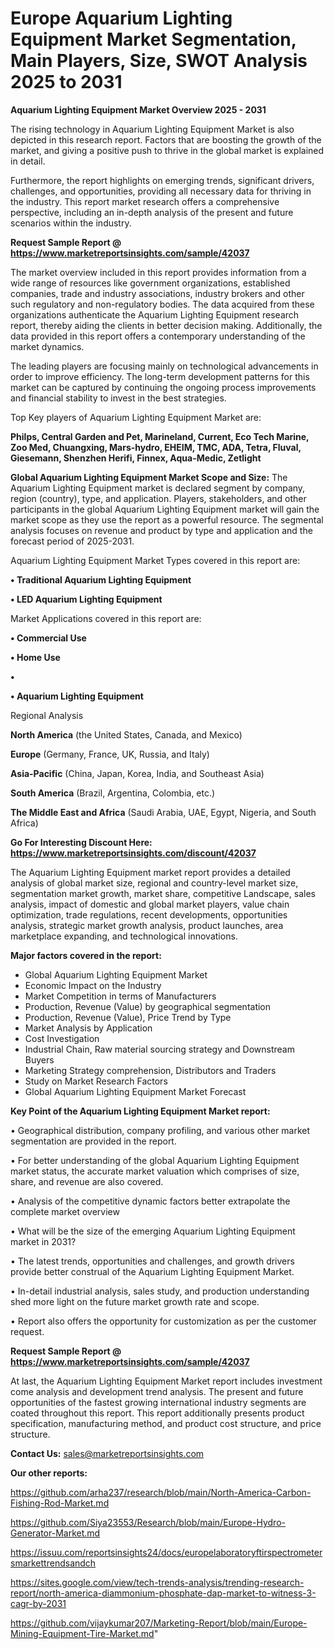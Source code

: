 # Europe Aquarium Lighting Equipment Market Segmentation, Main Players, Size, SWOT Analysis 2025 to 2031

<Strong> Aquarium Lighting Equipment Market Overview 2025 - 2031</strong>

The rising technology in Aquarium Lighting Equipment Market is also depicted in this research report. Factors that are boosting the growth of the market, and giving a positive push to thrive in the global market is explained in detail.

Furthermore, the report highlights on emerging trends, significant drivers, challenges, and opportunities, providing all necessary data for thriving in the industry. This report market research offers a comprehensive perspective, including an in-depth analysis of the present and future scenarios within the industry.

<strong>Request Sample Report @ <a href=https://www.marketreportsinsights.com/sample/42037>https://www.marketreportsinsights.com/sample/42037</a></strong>

The market overview included in this report provides information from a wide range of resources like government organizations, established companies, trade and industry associations, industry brokers and other such regulatory and non-regulatory bodies. The data acquired from these organizations authenticate the Aquarium Lighting Equipment research report, thereby aiding the clients in better decision making. Additionally, the data provided in this report offers a contemporary understanding of the market dynamics.

The leading players are focusing mainly on technological advancements in order to improve efficiency. The long-term development patterns for this market can be captured by continuing the ongoing process improvements and financial stability to invest in the best strategies.

Top Key players of Aquarium Lighting Equipment Market are:

<strong>Philps, Central Garden and Pet, Marineland, Current, Eco Tech Marine, Zoo Med, Chuangxing, Mars-hydro, EHEIM, TMC, ADA, Tetra, Fluval, Giesemann, Shenzhen Herifi, Finnex, Aqua-Medic, Zetlight</strong>

<strong><b>Global Aquarium Lighting Equipment Market Scope and Size:</b></strong>
The Aquarium Lighting Equipment market is declared segment by company, region (country), type, and application. Players, stakeholders, and other participants in the global Aquarium Lighting Equipment market will gain the market scope as they use the report as a powerful resource. The segmental analysis focuses on revenue and product by type and application and the forecast period of 2025-2031.

Aquarium Lighting Equipment Market Types covered in this report are:

<strong>•  Traditional Aquarium Lighting Equipment

•  LED Aquarium Lighting Equipment</strong>

Market Applications covered in this report are:

<strong>•  Commercial Use

•  Home Use

•  

•  Aquarium Lighting Equipment</strong> 

Regional Analysis

<strong>North America</strong> (the United States, Canada, and Mexico)

<strong>Europe</strong> (Germany, France, UK, Russia, and Italy)

<strong>Asia-Pacific</strong> (China, Japan, Korea, India, and Southeast Asia)

<strong>South America</strong> (Brazil, Argentina, Colombia, etc.)

<strong>The Middle East and Africa</strong> (Saudi Arabia, UAE, Egypt, Nigeria, and South Africa)

<strong>Go For Interesting Discount Here: <a href=https://www.marketreportsinsights.com/discount/42037>https://www.marketreportsinsights.com/discount/42037</a></strong>

The Aquarium Lighting Equipment market report provides a detailed analysis of global market size, regional and country-level market size, segmentation market growth, market share, competitive Landscape, sales analysis, impact of domestic and global market players, value chain optimization, trade regulations, recent developments, opportunities analysis, strategic market growth analysis, product launches, area marketplace expanding, and technological innovations.

<strong><b>Major factors covered in the report:</b></strong>
<ul>
  <li>Global Aquarium Lighting Equipment Market </li>
  <li>Economic Impact on the Industry</li>
  <li>Market Competition in terms of Manufacturers</li>
  <li>Production, Revenue (Value) by geographical segmentation</li>
  <li>Production, Revenue (Value), Price Trend by Type</li>
  <li>Market Analysis by Application</li>
  <li>Cost Investigation</li>
  <li>Industrial Chain, Raw material sourcing strategy and Downstream Buyers</li>
  <li>Marketing Strategy comprehension, Distributors and Traders</li>
  <li>Study on Market Research Factors</li>
  <li>Global Aquarium Lighting Equipment Market Forecast</li>
</ul>

<strong><b>Key Point of the Aquarium Lighting Equipment Market report:</b></strong>

• Geographical distribution, company profiling, and various other market segmentation are provided in the report.

• For better understanding of the global Aquarium Lighting Equipment market status, the accurate market valuation which comprises of size, share, and revenue are also covered.

• Analysis of the competitive dynamic factors better extrapolate the complete market overview

• What will be the size of the emerging Aquarium Lighting Equipment market in 2031?

• The latest trends, opportunities and challenges, and growth drivers provide better construal of the Aquarium Lighting Equipment Market.

• In-detail industrial analysis, sales study, and production understanding shed more light on the future market growth rate and scope.

• Report also offers the opportunity for customization as per the customer request.

<strong>Request Sample Report @ <a href=https://www.marketreportsinsights.com/sample/42037>https://www.marketreportsinsights.com/sample/42037</a></strong>

At last, the Aquarium Lighting Equipment Market report includes investment come analysis and development trend analysis. The present and future opportunities of the fastest growing international industry segments are coated throughout this report. This report additionally presents product specification, manufacturing method, and product cost structure, and price structure.

<strong>Contact Us:</strong>
sales@marketreportsinsights.com

<strong>Our other reports:</strong>

<a href=https://github.com/arha237/research/blob/main/North-America-Carbon-Fishing-Rod-Market.md>https://github.com/arha237/research/blob/main/North-America-Carbon-Fishing-Rod-Market.md</a>

<a href=https://github.com/Siya23553/Research/blob/main/Europe-Hydro-Generator-Market.md>https://github.com/Siya23553/Research/blob/main/Europe-Hydro-Generator-Market.md</a>

<a href=https://issuu.com/reportsinsights24/docs/europelaboratoryftirspectrometersmarkettrendsandch>https://issuu.com/reportsinsights24/docs/europelaboratoryftirspectrometersmarkettrendsandch</a>

<a href=https://sites.google.com/view/tech-trends-analysis/trending-research-report/north-america-diammonium-phosphate-dap-market-to-witness-3-cagr-by-2031>https://sites.google.com/view/tech-trends-analysis/trending-research-report/north-america-diammonium-phosphate-dap-market-to-witness-3-cagr-by-2031</a>

<a href=https://github.com/vijaykumar207/Marketing-Report/blob/main/Europe-Mining-Equipment-Tire-Market.md>https://github.com/vijaykumar207/Marketing-Report/blob/main/Europe-Mining-Equipment-Tire-Market.md</a>"

